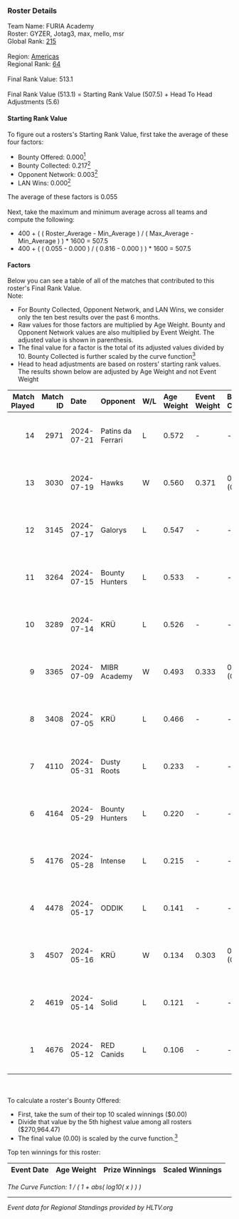 ### Roster Details<br />
Team Name: FURIA Academy<br />
Roster: GYZER, Jotag3, max, mello, msr<br />
Global Rank: [215](../../standings_global_2024_10_23.md)<br />
<br />
Region: [Americas]( ../../standings_americas_2024_10_23.md)<br />
Regional Rank: [64]( ../../standings_americas_2024_10_23.md)<br />
<br />
Final Rank Value:  513.1<br />
<br />
Final Rank Value (513.1) = Starting Rank Value (507.5) + Head To Head Adjustments (5.6)<br />

#### Starting Rank Value<br />
To figure out a rosters's Starting Rank Value, first take the average of these four factors:<br />
- Bounty Offered: 0.000[<sup>1</sup>](#table2)
- Bounty Collected: 0.217[<sup>2</sup>](#table1)
- Opponent Network: 0.003[<sup>2</sup>](#table1)
- LAN Wins: 0.000[<sup>2</sup>](#table1)

The average of these factors is 0.055<br />
<br />
Next, take the maximum and minimum average across all teams and compute the following:<br />
- 400 + ( ( Roster_Average - Min_Average ) / ( Max_Average - Min_Average ) ) * 1600 = 507.5
- 400 + ( ( 0.055 - 0.000 ) / ( 0.816 - 0.000 ) ) * 1600 = 507.5


#### Factors<br />
Below you can see a table of all of the matches that contributed to this roster's Final Rank Value.<br />
Note:<br />

- For Bounty Collected, Opponent Network, and LAN Wins, we consider only the ten best results over the past 6 months.
- Raw values for those factors are multiplied by Age Weight. Bounty and Opponent Network values are also multiplied by Event Weight. The adjusted value is shown in parenthesis.
- The final value for a factor is the total of its adjusted values divided by 10. Bounty Collected is further scaled by the curve function[<sup>3</sup>](#curveFunction)
- Head to head adjustments are based on rosters' starting rank values. The results shown below are adjusted by Age Weight and not Event Weight
<span id="table1"></span><br />


| Match Played | Match ID | Date       | Opponent          | W/L | Age Weight | Event Weight | Bounty Collected | Opponent Network | LAN Wins  | H2H Adj. | Roster                                   |
| -: | -: | :- | :- | :- | :- | :- | :- | :- | :- | -: | :- |
|           14 |     2971 | 2024-07-21 | Patins da Ferrari | L   | 0.572      | -            | -                | -                | -         |    -4.33 | GYZER, Jotag3, max, mello, msr           |
|           13 |     3030 | 2024-07-19 | Hawks             | W   | 0.560      | 0.371        | 0.007 (0.001)    | 0.025 (0.005)    | 0 (0.000) |    12.67 | GYZER, Jotag3, max, mello, msr           |
|           12 |     3145 | 2024-07-17 | Galorys           | L   | 0.547      | -            | -                | -                | -         |    -3.07 | Bruninho, GYZER, Jotag3, max, mello      |
|           11 |     3264 | 2024-07-15 | Bounty Hunters    | L   | 0.533      | -            | -                | -                | -         |    -2.25 | GYZER, Jotag3, max, mello, souz4h        |
|           10 |     3289 | 2024-07-14 | KRÜ               | L   | 0.526      | -            | -                | -                | -         |    -2.23 | GYZER, Jotag3, max, mello, souz4h        |
|            9 |     3365 | 2024-07-09 | MIBR Academy      | W   | 0.493      | 0.333        | 0.003 (0.000)    | 0.031 (0.005)    | 0 (0.000) |     8.33 | GYZER, Jotag3, max, mello, souz4h        |
|            8 |     3408 | 2024-07-05 | KRÜ               | L   | 0.466      | -            | -                | -                | -         |    -2.03 | GYZER, Jotag3, max, mello, souz4h        |
|            7 |     4110 | 2024-05-31 | Dusty Roots       | L   | 0.233      | -            | -                | -                | -         |    -1.28 | Bruninho, cerolzin, GYZER, Jotag3, mello |
|            6 |     4164 | 2024-05-29 | Bounty Hunters    | L   | 0.220      | -            | -                | -                | -         |    -1.26 | Bruninho, cerolzin, GYZER, Jotag3, mello |
|            5 |     4176 | 2024-05-28 | Intense           | L   | 0.215      | -            | -                | -                | -         |    -1.93 | Bruninho, cerolzin, GYZER, Jotag3, mello |
|            4 |     4478 | 2024-05-17 | ODDIK             | L   | 0.141      | -            | -                | -                | -         |    -0.20 | Bruninho, cerolzin, GYZER, Jotag3, mello |
|            3 |     4507 | 2024-05-16 | KRÜ               | W   | 0.134      | 0.303        | 0.015 (0.001)    | 0.451 (0.018)    | 0 (0.000) |     3.68 | Bruninho, cerolzin, GYZER, Jotag3, mello |
|            2 |     4619 | 2024-05-14 | Solid             | L   | 0.121      | -            | -                | -                | -         |    -0.44 | Bruninho, cerolzin, GYZER, Jotag3, mello |
|            1 |     4676 | 2024-05-12 | RED Canids        | L   | 0.106      | -            | -                | -                | -         |    -0.05 | Bruninho, cerolzin, GYZER, Jotag3, mello |

<br />
<span id="table2"></span><br />
To calculate a roster's Bounty Offered:<br />

- First, take the sum of their top 10 scaled winnings ($0.00)
- Divide that value by the 5th highest value among all rosters ($270,964.47)
- The final value (0.00) is scaled by the curve function.[<sup>3</sup>](#curveFunction)

Top ten winnings for this roster:<br />

| Event Date | Age Weight | Prize Winnings | Scaled Winnings |
| :- | -: | :- | :- |


<span id="curveFunction"></span>_The Curve Function: 1 / ( 1 + abs( log10( x ) ) )_<br />

---
_Event data for Regional Standings provided by HLTV.org_<br />
